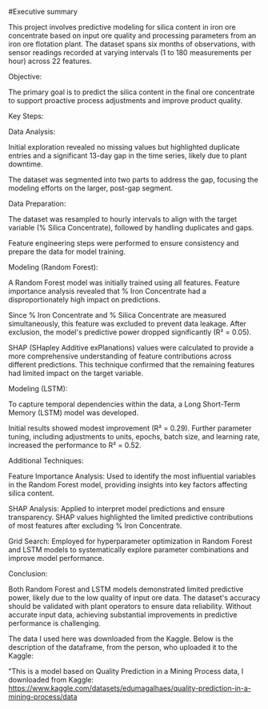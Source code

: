 #Executive summary

This project involves predictive modeling for silica content in iron ore concentrate based on input ore quality and processing parameters from an iron ore flotation plant. The dataset spans six months of observations, with sensor readings recorded at varying intervals (1 to 180 measurements per hour) across 22 features.

Objective:

The primary goal is to predict the silica content in the final ore concentrate to support proactive process adjustments and improve product quality.

Key Steps:

Data Analysis:

Initial exploration revealed no missing values but highlighted duplicate entries and a significant 13-day gap in the time series, likely due to plant downtime.

The dataset was segmented into two parts to address the gap, focusing the modeling efforts on the larger, post-gap segment.

Data Preparation:

The dataset was resampled to hourly intervals to align with the target variable (% Silica Concentrate), followed by handling duplicates and gaps.

Feature engineering steps were performed to ensure consistency and prepare the data for model training.

Modeling (Random Forest):

A Random Forest model was initially trained using all features. Feature importance analysis revealed that % Iron Concentrate had a disproportionately high impact on predictions.

Since % Iron Concentrate and % Silica Concentrate are measured simultaneously, this feature was excluded to prevent data leakage. After exclusion, the model's predictive power dropped significantly (R² = 0.05).

SHAP (SHapley Additive exPlanations) values were calculated to provide a more comprehensive understanding of feature contributions across different predictions. This technique confirmed that the remaining features had limited impact on the target variable.

Modeling (LSTM):

To capture temporal dependencies within the data, a Long Short-Term Memory (LSTM) model was developed.

Initial results showed modest improvement (R² = 0.29). Further parameter tuning, including adjustments to units, epochs, batch size, and learning rate, increased the performance to R² = 0.52.

Additional Techniques:

Feature Importance Analysis: Used to identify the most influential variables in the Random Forest model, providing insights into key factors affecting silica content.

SHAP Analysis: Applied to interpret model predictions and ensure transparency. SHAP values highlighted the limited predictive contributions of most features after excluding % Iron Concentrate.

Grid Search: Employed for hyperparameter optimization in Random Forest and LSTM models to systematically explore parameter combinations and improve model performance.

Conclusion:

Both Random Forest and LSTM models demonstrated limited predictive power, likely due to the low quality of input ore data. The dataset's accuracy should be validated with plant operators to ensure data reliability. Without accurate input data, achieving substantial improvements in predictive performance is challenging.

The data I used here was downloaded from the Kaggle. Below is the description of the dataframe, from the person, who uploaded it to the Kaggle:

"This is a model based on Quality Prediction in a Mining Process data, I downloaded from Kaggle: https://www.kaggle.com/datasets/edumagalhaes/quality-prediction-in-a-mining-process/data
